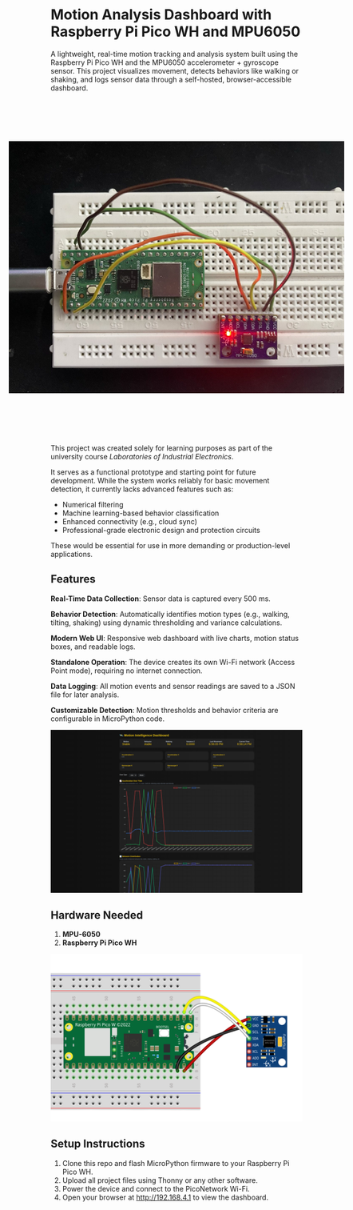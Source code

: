 # Motion Analysis Dashboard with Raspberry Pi Pico WH and MPU6050

A lightweight, real-time motion tracking and analysis system built using the Raspberry Pi Pico WH and the MPU6050 accelerometer + gyroscope sensor. This project visualizes movement, detects behaviors like walking or shaking, and logs sensor data through a self-hosted, browser-accessible dashboard.

<img src="assets/arch.png" style="transform: rotate(-90deg);">

This project was created solely for learning purposes as part of the university course *Laboratories of Industrial Electronics*.

It serves as a functional prototype and starting point for future development. While the system works reliably for basic movement detection, it currently lacks advanced features such as:

* Numerical filtering 
* Machine learning-based behavior classification
* Enhanced connectivity (e.g., cloud sync)
* Professional-grade electronic design and protection circuits

These would be essential for use in more demanding or production-level applications.

## Features

**Real-Time Data Collection**: Sensor data is captured every 500 ms.

**Behavior Detection**: Automatically identifies motion types (e.g., walking, tilting, shaking) using dynamic thresholding and variance calculations.

**Modern Web UI**: Responsive web dashboard with live charts, motion status boxes, and readable logs.

**Standalone Operation**: The device creates its own Wi-Fi network (Access Point mode), requiring no internet connection.

**Data Logging**: All motion events and sensor readings are saved to a JSON file for later analysis.

**Customizable Detection**: Motion thresholds and behavior criteria are configurable in MicroPython code.

![architecture](assets/dash.png)

## Hardware Needed

1. **MPU-6050**
2. **Raspberry Pi Pico WH**

![architecture](assets/setup.png)

## Setup Instructions

1. Clone this repo and flash MicroPython firmware to your Raspberry Pi Pico WH.
2. Upload all project files using Thonny or any other software.
3. Power the device and connect to the PicoNetwork Wi-Fi.
4. Open your browser at http://192.168.4.1 to view the dashboard.

